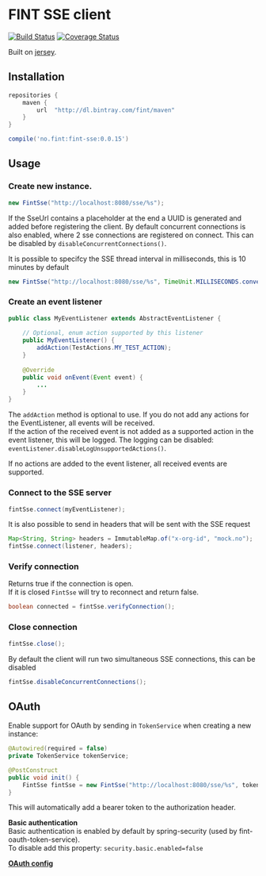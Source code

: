 # FINT SSE client

[![Build Status](https://travis-ci.org/FINTlibs/fint-sse.svg?branch=master)](https://travis-ci.org/FINTlibs/fint-sse)
[![Coverage Status](https://coveralls.io/repos/github/FINTlibs/fint-sse/badge.svg?branch=master)](https://coveralls.io/github/FINTlibs/fint-sse?branch=master)

Built on [jersey](https://jersey.github.io/documentation/latest/sse.html).

## Installation

```groovy
repositories {
    maven {
        url  "http://dl.bintray.com/fint/maven" 
    }
}

compile('no.fint:fint-sse:0.0.15')
```

## Usage

### Create new instance.
```java
new FintSse("http://localhost:8080/sse/%s");
```

If the SseUrl contains a placeholder at the end a UUID is generated and added before registering the client.
By default concurrent connections is also enabled, where 2 sse connections are registered on connect. This can be disabled by `disableConcurrentConnections()`.

It is possible to specifcy the SSE thread interval in milliseconds, this is 10 minutes by default
```java
new FintSse("http://localhost:8080/sse/%s", TimeUnit.MILLISECONDS.convert(20, TimeUnit.MINUTES));
```

### Create an event listener
```java
public class MyEventListener extends AbstractEventListener {
    
    // Optional, enum action supported by this listener
    public MyEventListener() {
        addAction(TestActions.MY_TEST_ACTION);
    }
    
    @Override
    public void onEvent(Event event) {
        ...
    }
}
```

The `addAction` method is optional to use. If you do not add any actions for the EventListener, all events will be received.  
If the action of the received event is not added as a supported action in the event listener, this will be logged.
The logging can be disabled: `eventListener.disableLogUnsupportedActions()`.

If no actions are added to the event listener, all received events are supported.

### Connect to the SSE server
```java
fintSse.connect(myEventListener);
```

It is also possible to send in headers that will be sent with the SSE request
```java
Map<String, String> headers = ImmutableMap.of("x-org-id", "mock.no");
fintSse.connect(listener, headers);
```

### Verify connection

Returns true if the connection is open.  
If it is closed `FintSse` will try to reconnect and return false.
```java
boolean connected = fintSse.verifyConnection();
```

### Close connection

```java
fintSse.close();
```

By default the client will run two simultaneous SSE connections, this can be disabled
```java
fintSse.disableConcurrentConnections();
```

## OAuth

Enable support for OAuth by sending in `TokenService` when creating a new instance:
```java
@Autowired(required = false)
private TokenService tokenService;

@PostConstruct
public void init() {
    FintSse fintSse = new FintSse("http://localhost:8080/sse/%s", tokenService);
}
```
This will automatically add a bearer token to the authorization header.  

**Basic authentication**  
Basic authentication is enabled by default by spring-security (used by fint-oauth-token-service).  
To disable add this property: `security.basic.enabled=false`

**[OAuth config](https://github.com/FINTlibs/fint-oauth-token-service#configuration)**